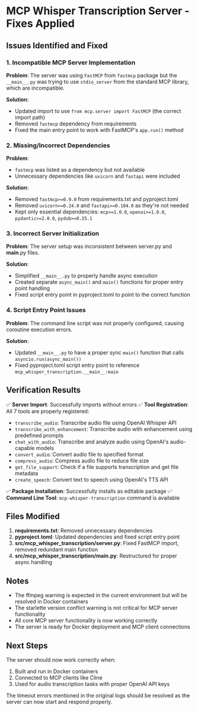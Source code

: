 # MCP Whisper Transcription Server - Fixes Applied

## Issues Identified and Fixed

### 1. **Incompatible MCP Server Implementation**
**Problem**: The server was using `FastMCP` from `fastmcp` package but the `__main__.py` was trying to use `stdio_server` from the standard MCP library, which are incompatible.

**Solution**: 
- Updated import to use `from mcp.server import FastMCP` (the correct import path)
- Removed `fastmcp` dependency from requirements
- Fixed the main entry point to work with FastMCP's `app.run()` method

### 2. **Missing/Incorrect Dependencies**
**Problem**: 
- `fastmcp` was listed as a dependency but not available
- Unnecessary dependencies like `uvicorn` and `fastapi` were included

**Solution**:
- Removed `fastmcp>=0.9.0` from requirements.txt and pyproject.toml
- Removed `uvicorn>=0.24.0` and `fastapi>=0.104.0` as they're not needed
- Kept only essential dependencies: `mcp>=1.0.0`, `openai>=1.0.0`, `pydantic>=2.0.0`, `pydub>=0.25.1`

### 3. **Incorrect Server Initialization**
**Problem**: The server setup was inconsistent between server.py and __main__.py files.

**Solution**:
- Simplified `__main__.py` to properly handle async execution
- Created separate `async_main()` and `main()` functions for proper entry point handling
- Fixed script entry point in pyproject.toml to point to the correct function

### 4. **Script Entry Point Issues**
**Problem**: The command line script was not properly configured, causing coroutine execution errors.

**Solution**:
- Updated `__main__.py` to have a proper sync `main()` function that calls `asyncio.run(async_main())`
- Fixed pyproject.toml script entry point to reference `mcp_whisper_transcription.__main__:main`

## Verification Results

✅ **Server Import**: Successfully imports without errors
✅ **Tool Registration**: All 7 tools are properly registered:
- `transcribe_audio`: Transcribe audio file using OpenAI Whisper API
- `transcribe_with_enhancement`: Transcribe audio with enhancement using predefined prompts
- `chat_with_audio`: Transcribe and analyze audio using OpenAI's audio-capable models
- `convert_audio`: Convert audio file to specified format
- `compress_audio`: Compress audio file to reduce file size
- `get_file_support`: Check if a file supports transcription and get file metadata
- `create_speech`: Convert text to speech using OpenAI's TTS API

✅ **Package Installation**: Successfully installs as editable package
✅ **Command Line Tool**: `mcp-whisper-transcription` command is available

## Files Modified

1. **requirements.txt**: Removed unnecessary dependencies
2. **pyproject.toml**: Updated dependencies and fixed script entry point
3. **src/mcp_whisper_transcription/server.py**: Fixed FastMCP import, removed redundant main function
4. **src/mcp_whisper_transcription/__main__.py**: Restructured for proper async handling

## Notes

- The ffmpeg warning is expected in the current environment but will be resolved in Docker containers
- The starlette version conflict warning is not critical for MCP server functionality
- All core MCP server functionality is now working correctly
- The server is ready for Docker deployment and MCP client connections

## Next Steps

The server should now work correctly when:
1. Built and run in Docker containers
2. Connected to MCP clients like Cline
3. Used for audio transcription tasks with proper OpenAI API keys

The timeout errors mentioned in the original logs should be resolved as the server can now start and respond properly.
